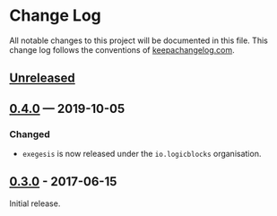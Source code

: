 # Change Log
All notable changes to this project will be documented in this file. This 
change log follows the conventions of 
[keepachangelog.com](http://keepachangelog.com/).

## [Unreleased]

## [0.4.0] — 2019-10-05
### Changed
- `exegesis` is now released under the `io.logicblocks` organisation.

## [0.3.0] - 2017-06-15
Initial release.


[0.3.0]: https://github.com/your-name/exegesis/compare/0.1.0...0.3.0
[0.4.0]: https://github.com/your-name/exegesis/compare/0.3.0...0.4.0
[Unreleased]: https://github.com/your-name/exegesis/compare/0.4.0...HEAD
